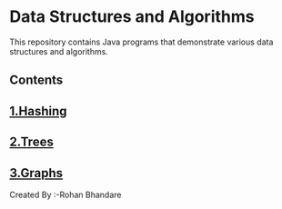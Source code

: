 
Data Structures and Algorithms
================================================

This repository contains Java programs that demonstrate various data structures and algorithms.

 Contents
-----------------

##    [1\.Hashing](https://www.geeksforgeeks.org/hashing-data-structure/)
##    [2\.Trees](https://www.geeksforgeeks.org/introduction-to-tree-data-structure-and-algorithm-tutorials/)
##    [3\.Graphs](https://https://www.geeksforgeeks.org/graph-data-structure-and-algorithms//)

Created By :-Rohan Bhandare

